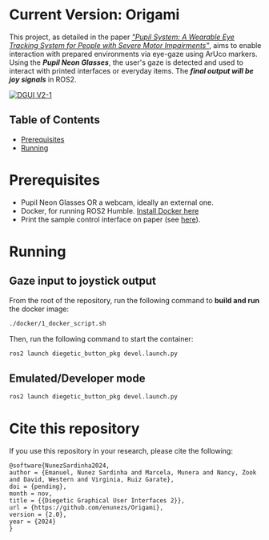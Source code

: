 # Current Version: Origami

This project, as detailed in the paper [_"Pupil System: A Wearable Eye Tracking System for People with Severe Motor Impairments"_](https://arxiv.org/abs/2105.05782), aims to enable interaction with prepared environments via eye-gaze using ArUco markers. Using the **_Pupil Neon Glasses_**, the user's gaze is detected and used to interact with printed interfaces or everyday items. The **_final output will be joy signals_** in ROS2.

[![DGUI V2-1](http://img.youtube.com/vi/hrXuNYLDFds/0.jpg)](https://www.youtube.com/watch?v=hrXuNYLDFds)

## Table of Contents

- [Prerequisites](#prerequisites)
- [Running](#running)

# Prerequisites

- Pupil Neon Glasses OR a webcam, ideally an external one.
- Docker, for running ROS2 Humble. [Install Docker here](https://docs.docker.com/get-docker/)
- Print the sample control interface on paper (see [here](/src/diegetic_button_pkg/printables/)).

# Running

## Gaze input to joystick output

From the root of the repository, run the following command to **build and run** the docker image:

```bash
./docker/1_docker_script.sh
```

Then, run the following command to start the container:

```bash
ros2 launch diegetic_button_pkg devel.launch.py
```

## Emulated/Developer mode

```bash
ros2 launch diegetic_button_pkg devel.launch.py
```

# Cite this repository

If you use this repository in your research, please cite the following:

```
@software{NunezSardinha2024,
author = {Emanuel, Nunez Sardinha and Marcela, Munera and Nancy, Zook and David, Western and Virginia, Ruiz Garate},
doi = {pending},
month = nov,
title = {{Diegetic Graphical User Interfaces 2}},
url = {https://github.com/enunezs/Origami},
version = {2.0},
year = {2024}
}
```
